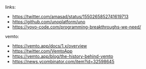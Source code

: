 
links:

- https://twitter.com/amasad/status/1550265852741619713
- https://github.com/unoplatform/uno
- https://yoyo-code.com/programming-breakthroughs-we-need/

vemto:

- https://vemto.app/docs/1.x/overview
- https://twitter.com/VemtoApp
- https://vemto.app/blog/the-history-behind-vemto
- https://news.ycombinator.com/item?id=32598645

